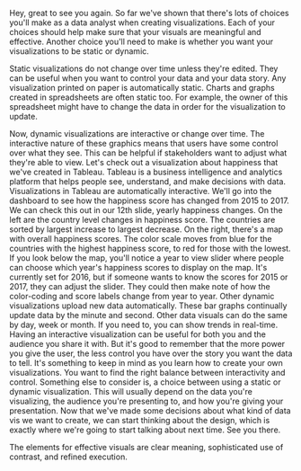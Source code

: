 
Hey, great to see you again. So far we've shown that there's lots of choices you'll make as a data analyst when creating visualizations. Each of your choices should help make sure that your visuals are meaningful and effective. Another choice you'll need to make is whether you want your visualizations to be static or dynamic. 

Static visualizations do not change over time unless they're edited. They can be useful when you want to control your data and your data story. Any visualization printed on paper is automatically static. Charts and graphs created in spreadsheets are often static too. For example, the owner of this spreadsheet might have to change the data in order for the visualization to update. 

Now, dynamic visualizations are interactive or change over time. The interactive nature of these graphics means that users have some control over what they see. This can be helpful if stakeholders want to adjust what they're able to view. Let's check out a visualization about happiness that we've created in Tableau. Tableau is a business intelligence and analytics platform that helps people see, understand, and make decisions with data. Visualizations in Tableau are automatically interactive. We'll go into the dashboard to see how the happiness score has changed from 2015 to 2017. We can check this out in our 12th slide, yearly happiness changes. On the left are the country level changes in happiness score. The countries are sorted by largest increase to largest decrease. On the right, there's a map with overall happiness scores. The color scale moves from blue for the countries with the highest happiness score, to red for those with the lowest. If you look below the map, you'll notice a year to view slider where people can choose which year's happiness scores to display on the map. It's currently set for 2016, but if someone wants to know the scores for 2015 or 2017, they can adjust the slider. They could then make note of how the color-coding and score labels change from year to year. Other dynamic visualizations upload new data automatically. These bar graphs continually update data by the minute and second. Other data visuals can do the same by day, week or month. If you need to, you can show trends in real-time. Having an interactive visualization can be useful for both you and the audience you share it with. But it's good to remember that the more power you give the user, the less control you have over the story you want the data to tell. It's something to keep in mind as you learn how to create your own visualizations. You want to find the right balance between interactivity and control. Something else to consider is, a choice between using a static or dynamic visualization. This will usually depend on the data you're visualizing, the audience you're presenting to, and how you're giving your presentation. Now that we've made some decisions about what kind of data vis we want to create, we can start thinking about the design, which is exactly where we're going to start talking about next time. See you there.

The elements for effective visuals are clear meaning, sophisticated use of contrast, and refined execution.